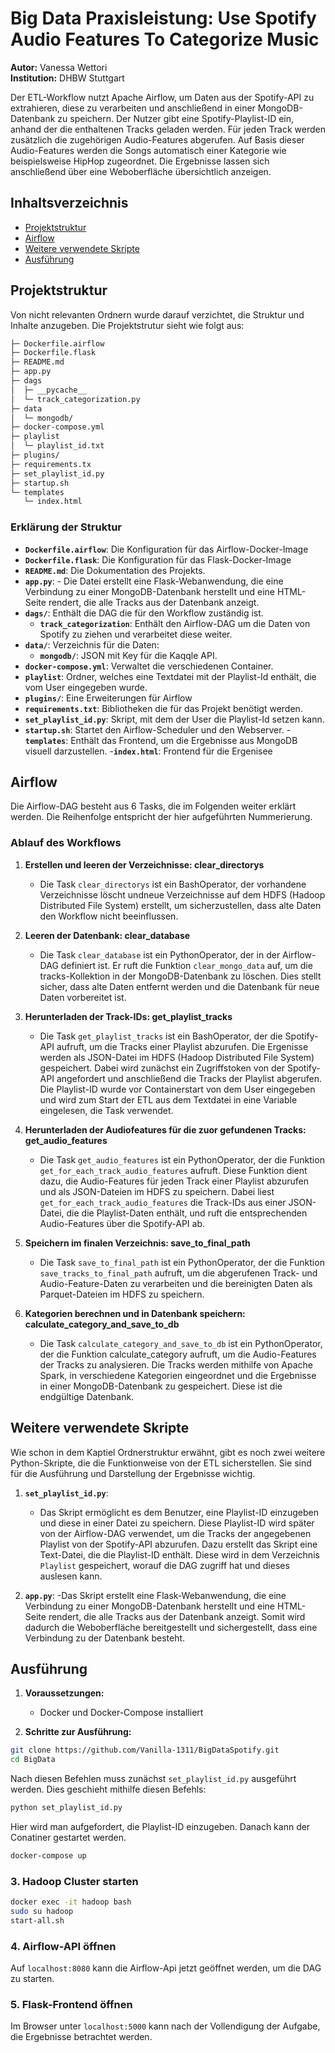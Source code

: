 # **Big Data Praxisleistung: Use Spotify Audio Features To Categorize Music**

**Autor:** Vanessa Wettori  
**Institution:** DHBW Stuttgart

Der ETL-Workflow nutzt Apache Airflow, um Daten aus der Spotify-API zu extrahieren, diese zu verarbeiten und anschließend in einer MongoDB-Datenbank zu speichern. Der Nutzer gibt eine Spotify-Playlist-ID ein, anhand der die enthaltenen Tracks geladen werden. Für jeden Track werden zusätzlich die zugehörigen Audio-Features abgerufen. Auf Basis dieser Audio-Features werden die Songs automatisch einer Kategorie wie beispielsweise HipHop zugeordnet. Die Ergebnisse lassen sich anschließend über eine Weboberfläche übersichtlich anzeigen.

##  **Inhaltsverzeichnis**


- [Projektstruktur](#Projektstruktur)
- [Airflow](#Airflow)
- [Weitere verwendete Skripte](#weitere-verwendete-skripte)
- [Ausführung](#Ausführung)

## Projektstruktur

Von nicht relevanten Ordnern wurde darauf verzichtet, die Struktur und Inhalte anzugeben.
Die Projektstrutur sieht wie folgt aus:

```bash
├─ Dockerfile.airflow
├─ Dockerfile.flask
├─ README.md
├─ app.py
├─ dags
│  ├─ __pycache__
│  └─ track_categorization.py
├─ data
│  └─ mongodb/
├─ docker-compose.yml
├─ playlist
│  └─ playlist_id.txt
├─ plugins/
├─ requirements.tx
├─ set_playlist_id.py
├─ startup.sh
└─ templates
   └─ index.html
```

### Erklärung der Struktur

- **`Dockerfile.airflow`**: Die Konfiguration für das Airflow-Docker-Image
- **`Dockerfile.flask`**: Die Konfiguration für das Flask-Docker-Image
- **`README.md`**: Die Dokumentation des Projekts.
- **`app.py`**: - Die Datei erstellt eine Flask-Webanwendung, die eine Verbindung zu einer MongoDB-Datenbank herstellt und eine HTML-Seite rendert, die alle Tracks aus der Datenbank anzeigt.
- **`dags/`**: Enthält die DAG die für den Workflow zuständig ist.
  - **`track_categorization`**: Enthält den Airflow-DAG um die Daten von Spotify zu ziehen und verarbeitet diese weiter.
- **`data/`**: Verzeichnis für die Daten:
  - **`mongodb/`**: JSON mit Key für die Kaqqle API.
- **`docker-compose.yml`**: Verwaltet die verschiedenen Container.
- **`playlist`**: Ordner, welches eine Textdatei mit der Playlist-Id enthält, die vom User eingegeben wurde.
- **`plugins/`**: Eine Erweiterungen für Airflow
- **`requirements.txt`**: Bibliotheken die für das Projekt benötigt werden.
- **`set_playlist_id.py`**: Skript, mit dem der User die Playlist-Id setzen kann.
- **`startup.sh`**: Startet den Airflow-Scheduler und den Webserver.
-**`templates`**: Enthält das Frontend, um die Ergebnisse aus MongoDB visuell darzustellen.
  -**`index.html`**: Frontend für die Ergenisee

## **Airflow**

Die Airflow-DAG besteht aus 6 Tasks, die im Folgenden weiter erklärt werden. Die Reihenfolge entspricht der hier aufgeführten Nummerierung.

### **Ablauf des Workflows**

1. **Erstellen und leeren der Verzeichnisse: clear_directorys**

   - Die Task `clear_directorys` ist ein BashOperator, der vorhandene Verzeichnisse löscht undneue Verzeichnisse auf dem HDFS (Hadoop Distributed File System)  erstellt, um sicherzustellen, dass alte Daten den Workflow nicht beeinflussen.

2. **Leeren der Datenbank: clear_database**

   - Die Task `clear_database` ist ein PythonOperator, der in der Airflow-DAG definiert ist. Er ruft die Funktion `clear_mongo_data` auf, um die tracks-Kollektion in der MongoDB-Datenbank zu löschen. Dies stellt sicher, dass alte Daten entfernt werden und die Datenbank für neue Daten vorbereitet ist.

3. **Herunterladen der Track-IDs: get_playlist_tracks**

   - Die Task `get_playlist_tracks` ist ein BashOperator, der die Spotify-API aufruft, um die Tracks einer Playlist abzurufen. Die Ergenisse werden als JSON-Datei im HDFS (Hadoop Distributed File System) gespeichert. Dabei wird zunächst ein Zugriffstoken von der Spotify-API angefordert und anschließend die Tracks der Playlist abgerufen. Die Playlist-ID wurde vor Containerstart von dem User eingegeben und wird zum Start der ETL aus dem Textdatei in eine Variable eingelesen, die Task verwendet.

4. **Herunterladen der Audiofeatures für die zuor gefundenen Tracks: get_audio_features**

   - Die Task `get_audio_features` ist ein PythonOperator, der die Funktion `get_for_each_track_audio_features` aufruft. Diese Funktion dient dazu, die Audio-Features für jeden Track einer Playlist abzurufen und als JSON-Dateien im HDFS zu speichern. Dabei liest `get_for_each_track_audio_features` die Track-IDs aus einer JSON-Datei, die die Playlist-Daten enthält, und ruft die entsprechenden Audio-Features über die Spotify-API ab.

5. **Speichern im finalen Verzeichnis: save_to_final_path**

   - Die Task `save_to_final_path` ist ein PythonOperator, der die Funktion `save_tracks_to_final_path` aufruft, um die abgerufenen Track- und Audio-Feature-Daten zu verarbeiten und die bereinigten Daten als Parquet-Dateien im HDFS zu speichern.

6. **Kategorien berechnen und in Datenbank speichern: calculate_category_and_save_to_db**

   - Die Task `calculate_category_and_save_to_db` ist ein PythonOperator, der die Funktion calculate_category aufruft, um die Audio-Features der Tracks zu analysieren. Die Tracks werden mithilfe von Apache Spark, in verschiedene Kategorien eingeordnet und die Ergebnisse in einer MongoDB-Datenbank zu gespeichert. Diese ist die endgültige Datenbank.

## Weitere verwendete Skripte

Wie schon in dem Kaptiel Ordnerstruktur erwähnt, gibt es noch zwei weitere Python-Skripte, die die Funktionweise von der ETL sicherstellen. Sie sind für die Ausführung und Darstellung der Ergebnisse wichtig.

1. **`set_playlist_id.py`**:
   - Das Skript ermöglicht es dem Benutzer, eine Playlist-ID einzugeben und diese in einer Datei zu speichern. Diese Playlist-ID wird später von der Airflow-DAG verwendet, um die Tracks der angegebenen Playlist von der Spotify-API abzurufen. Dazu erstellt das Skript eine Text-Datei, die die Playlist-ID enthält. Diese wird in dem Verzeichnis `Playlist` gespeichert, worauf die DAG zugriff hat und dieses auslesen kann.
  
2. **`app.py`**:
   -Das Skript erstellt eine Flask-Webanwendung, die eine Verbindung zu einer MongoDB-Datenbank herstellt und eine HTML-Seite rendert, die alle Tracks aus der Datenbank anzeigt. Somit wird dadurch die Weboberfläche bereitgestellt und sichergestellt, dass eine Verbindung zu der Datenbank besteht.

## **Ausführung**

1. **Voraussetzungen:**

   - Docker und Docker-Compose installiert

2. **Schritte zur Ausführung:**

```bash
git clone https://github.com/Vanilla-1311/BigDataSpotify.git
cd BigData
```

Nach diesen Befehlen muss zunächst `set_playlist_id.py` ausgeführt werden. Dies geschieht mithilfe diesen Befehls:

```bash
python set_playlist_id.py
```

Hier wird man aufgefordert, die Playlist-ID einzugeben. Danach kann der Conatiner gestartet werden.

```bash
docker-compose up
```

### 3. Hadoop Cluster starten

```bash
docker exec -it hadoop bash
sudo su hadoop
start-all.sh
```

### 4. Airflow-API öffnen

Auf `localhost:8080` kann die Airflow-Api jetzt geöffnet werden, um die DAG zu starten.

### 5. Flask-Frontend öffnen

Im Browser unter `localhost:5000` kann nach der Vollendigung der Aufgabe, die Ergebnisse betrachtet werden. 
